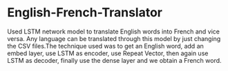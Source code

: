 # English-French-Translator
Used LSTM network model to translate English words into French and vice versa. Any language can be translated through this model by just changing the CSV files.The technique used was to get an English word, add an embed layer, use LSTM as encoder, use Repeat Vector, then again use LSTM as decoder, finally use the dense layer and we obtain a French word.
